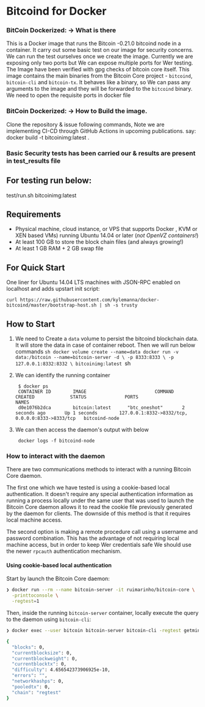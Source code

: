 Bitcoind for Docker
===================
### BitCoin Dockerized: -> What is there
This is a Docker image that runs the Bitcoin -0.21.0 bitcoind node in a container. It carry out some basic test on our image for security concerns. We can run the test ourselves once we create the image. Currently we are exposing only two ports but We can expose multiple ports for Wer testing.
The Image have been verified with gpg checks of bitcoin core itself.
This image contains the main binaries from the Bitcoin Core project - `bitcoind`, `bitcoin-cli` and `bitcoin-tx`. It behaves like a binary, so We can pass any arguments to the image and they will be forwarded to the `bitcoind` binary. We need to open the requisite ports in docker file
### BitCoin Dockerized: -> How to Build the image.
Clone the repository & issue following commands, Note we are implementing CI-CD through GitHub Actions in upcoming publications.
say:
docker build -t bitcoinimg:latest .

### Basic Security tests has been carried our & results are present in test_results file

For testing run below:
-----------------------------

test/run.sh bitcoinimg:latest


Requirements
------------

* Physical machine, cloud instance, or VPS that supports Docker , KVM or XEN based VMs) running Ubuntu 14.04 or later (*not OpenVZ containers!*)
* At least 100 GB to store the block chain files (and always growing!)
* At least 1 GB RAM + 2 GB swap file

For Quick Start
-----------------------

One liner for Ubuntu 14.04 LTS machines with JSON-RPC enabled on localhost and adds upstart init script:

    curl https://raw.githubusercontent.com/kylemanna/docker-bitcoind/master/bootstrap-host.sh | sh -s trusty


How to  Start
-----------

1. We need to Create a `data` volume to persist the bitcoind blockchain data.  It will store the data in case of container reboot. Then we will run below commands
        ```sh
        docker volume create --name=data
        docker run -v data:/bitcoin --name=bitcoin-server -d \
            -p 8333:8333 \
            -p 127.0.0.1:8332:8332 \
            bitcoinimg:latest
        ```sh

2. We can identify the running container 

        $ docker ps
        CONTAINER ID        IMAGE                         COMMAND             CREATED             STATUS              PORTS                                              NAMES
        d0e1076b2dca        bitcoin:latest      "btc_oneshot"       2 seconds ago       Up 1 seconds        127.0.0.1:8332->8332/tcp, 0.0.0.0:8333->8333/tcp   bitcoind-node

3. We can then access the daemon's output with below

        docker logs -f bitcoind-node

### How to interact with the daemon

There are two communications methods to interact with a running Bitcoin Core daemon.

The first one which we have tested is using a cookie-based local authentication. It doesn't require any special authentication information as running a process locally under the same user that was used to launch the Bitcoin Core daemon allows it to read the cookie file previously generated by the daemon for clients. The downside of this method is that it requires local machine access.

The second option is making a remote procedure call using a username and password combination. This has the advantage of not requiring local machine access, but in order to keep Wer credentials safe We should use the newer `rpcauth` authentication mechanism.

#### Using cookie-based local authentication

Start by launch the Bitcoin Core daemon:

```sh
❯ docker run --rm --name bitcoin-server -it ruimarinho/bitcoin-core \
  -printtoconsole \
  -regtest=1
```

Then, inside the running `bitcoin-server` container, locally execute the query to the daemon using `bitcoin-cli`:

```sh
❯ docker exec --user bitcoin bitcoin-server bitcoin-cli -regtest getmininginfo

{
  "blocks": 0,
  "currentblocksize": 0,
  "currentblockweight": 0,
  "currentblocktx": 0,
  "difficulty": 4.656542373906925e-10,
  "errors": "",
  "networkhashps": 0,
  "pooledtx": 0,
  "chain": "regtest"
}



